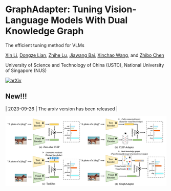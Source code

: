 # GraphAdapter: Tuning Vision-Language Models With Dual Knowledge Graph
The efficient tuning method for VLMs

[Xin Li](http://home.ustc.edu.cn/~lixin666/), [Dongze Lian](), [Zhihe Lu](), [Jiawang Bai](), [Xinchao Wang](), and [Zhibo Chen](https://scholar.google.com/citations?user=1ayDJfsAAAAJ&hl=en)

University of Science and Technology of China (USTC), National University of Singapore (NUS)

[![arXiv](https://img.shields.io/badge/arXiv-Paper-<COLOR>.svg)](https://arxiv.org/abs/2309.13625)

## New!!!
| 2023-09-26  | The arxiv version has been released | 

<p align="center">
  <img src="./figs/graphadapter.png" alt="image" style="width:1000px;">
</p>
